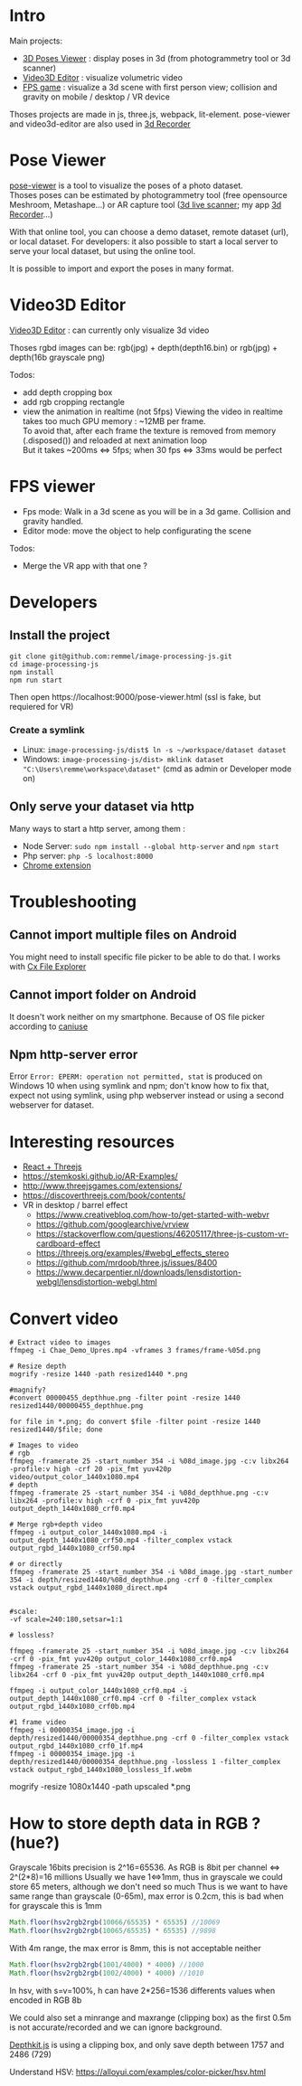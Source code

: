 # Intro

Main projects:

- [3D Poses Viewer][pose-viewer.html] : display poses in 3d (from photogrammetry tool or 3d scanner)
- [Video3D Editor][video3d-editor.html] : visualize volumetric video
- [FPS game][fps-viewer.html] : visualize a 3d scene with first person view; collision and gravity on mobile / desktop / VR device

Thoses projects are made in js, three.js, webpack, lit-element.
pose-viewer and video3d-editor are also used in [3d Recorder][recorder-3d]

# Pose Viewer
[pose-viewer][pose-viewer.html] is a tool to visualize the poses of a photo dataset.  
Thoses poses can be estimated by photogrammetry tool (free opensource Meshroom, Metashape...) or AR capture tool ([3d live scanner](https://play.google.com/store/apps/details?id=com.lvonasek.arcore3dscanner); my app [3d Recorder][recorder-3d]...)  

With that online tool, you can choose a demo dataset, remote dataset (url), or local dataset. 
For developers: it also possible to start a local server to serve your local dataset, but using the online tool.

It is possible to import and export the poses in many format.

# Video3D Editor

[Video3D Editor](https://remmel.github.com/image-processing-js/video3d-editor.html) : can currently only visualize 3d video

Thoses rgbd images can be: rgb(jpg) + depth(depth16.bin) or rgb(jpg) + depth(16b grayscale png)

Todos:
- add depth cropping box
- add rgb cropping rectangle
- view the animation in realtime (not 5fps) 
  Viewing the video in realtime takes too much GPU memory : ~12MB per frame.  
  To avoid that, after each frame the texture is removed from memory (.disposed()) and reloaded at next animation loop  
  But it takes ~200ms <=> 5fps; when 30 fps <=> 33ms would be perfect

# FPS viewer
- Fps mode: Walk in a 3d scene as you will be in a 3d game. Collision and gravity handled.
- Editor mode: move the object to help configurating the scene

Todos:
- Merge the VR app with that one ?

# Developers

## Install the project
```shell
git clone git@github.com:remmel/image-processing-js.git
cd image-processing-js
npm install
npm run start
```
Then open https://localhost:9000/pose-viewer.html (ssl is fake, but requiered for VR)

### Create a symlink
- Linux: `image-processing-js/dist$ ln -s ~/workspace/dataset dataset`
- Windows: `image-processing-js/dist> mklink dataset "C:\Users\remme\workspace\dataset"` (cmd as admin or Developer mode on)

## Only serve your dataset via http

Many ways to start a http server, among them :
- Node Server: `sudo npm install --global http-server` and `npm start`
- Php server: `php -S localhost:8000`
- [Chrome extension](https://chrome.google.com/webstore/detail/web-server-for-chrome/ofhbbkphhbklhfoeikjpcbhemlocgigb)

# Troubleshooting
## Cannot import multiple files on Android
You might need to install specific file picker to be able to do that. I works with [Cx File Explorer](https://play.google.com/store/apps/details?id=com.cxinventor.file.explorer)

## Cannot import folder on Android
It doesn't work neither on my smartphone. Because of OS file picker according to [caniuse](https://caniuse.com/input-file-directory)

## Npm http-server error
Error `Error: EPERM: operation not permitted, stat` is produced on Windows 10 when using symlink and npm; don't know how to fix that, expect not using symlink, using php webserver instead or using a second webserver for dataset.

# Interesting resources
- [React + Threejs](https://blog.bitsrc.io/starting-with-react-16-and-three-js-in-5-minutes-3079b8829817)
- https://stemkoski.github.io/AR-Examples/
- http://www.threejsgames.com/extensions/
- https://discoverthreejs.com/book/contents/
- VR in desktop / barrel effect
  - https://www.creativebloq.com/how-to/get-started-with-webvr
  - https://github.com/googlearchive/vrview
  - https://stackoverflow.com/questions/46205117/three-js-custom-vr-cardboard-effect
  - https://threejs.org/examples/#webgl_effects_stereo
  - https://github.com/mrdoob/three.js/issues/8400
  - https://www.decarpentier.nl/downloads/lensdistortion-webgl/lensdistortion-webgl.html

# Convert video
```shell
# Extract video to images
ffmpeg -i Chae_Demo_Upres.mp4 -vframes 3 frames/frame-%05d.png

# Resize depth
mogrify -resize 1440 -path resized1440 *.png

#magnify?
#convert 00000455_depthhue.png -filter point -resize 1440  resized1440/00000455_depthhue.png

for file in *.png; do convert $file -filter point -resize 1440 resized1440/$file; done

# Images to video
# rgb
ffmpeg -framerate 25 -start_number 354 -i %08d_image.jpg -c:v libx264 -profile:v high -crf 20 -pix_fmt yuv420p video/output_color_1440x1080.mp4
# depth
ffmpeg -framerate 25 -start_number 354 -i %08d_depthhue.png -c:v libx264 -profile:v high -crf 0 -pix_fmt yuv420p output_depth_1440x1080_crf0.mp4

# Merge rgb+depth video
ffmpeg -i output_color_1440x1080.mp4 -i output_depth_1440x1080_crf50.mp4 -filter_complex vstack output_rgbd_1440x1080_crf50.mp4

# or directly
ffmpeg -framerate 25 -start_number 354 -i %08d_image.jpg -start_number 354 -i depth/resized1440/%08d_depthhue.png -crf 0 -filter_complex vstack output_rgbd_1440x1080_direct.mp4


#scale:
-vf scale=240:180,setsar=1:1
```

```shell
# lossless?

ffmpeg -framerate 25 -start_number 354 -i %08d_image.jpg -c:v libx264 -crf 0 -pix_fmt yuv420p output_color_1440x1080_crf0.mp4
ffmpeg -framerate 25 -start_number 354 -i %08d_depthhue.png -c:v libx264 -crf 0 -pix_fmt yuv420p output_depth_1440x1080_crf0.mp4

ffmpeg -i output_color_1440x1080_crf0.mp4 -i output_depth_1440x1080_crf0.mp4 -crf 0 -filter_complex vstack output_rgbd_1440x1080_crf0b.mp4

#1 frame video
ffmpeg -i 00000354_image.jpg -i depth/resized1440/00000354_depthhue.png -crf 0 -filter_complex vstack output_rgbd_1440x1080_crf0_1f.mp4
ffmpeg -i 00000354_image.jpg -i depth/resized1440/00000354_depthhue.png -lossless 1 -filter_complex vstack output_rgbd_1440x1080_lossless_1f.webm
```

mogrify -resize 1080x1440 -path upscaled *.png


# How to store depth data in RGB ? (hue?)
Grayscale 16bits precision is 2^16=65536. As RGB is 8bit per channel <=> 2^(2*8)=16 millions
Usually we have 1<=>1mm, thus in grayscale we could store 65 meters, although we don't need so much
Thus is we want to have same range than grayscale (0-65m), max error is 0.2cm, this is bad when for grayscale this is 1mm
```javascript
Math.floor(hsv2rgb2rgb(10066/65535) * 65535) //10069
Math.floor(hsv2rgb2rgb(10065/65535) * 65535) //9898
```

With 4m range, the max error is 8mm, this is not acceptable neither
```javascript
Math.floor(hsv2rgb2rgb(1001/4000) * 4000) //1000
Math.floor(hsv2rgb2rgb(1002/4000) * 4000) //1010
```

In hsv, with s=v=100%, h can have 2*256=1536 differents values when encoded in RGB 8b

We could also set a minrange and maxrange (clipping box) as the first 0.5m is not accurate/recorded and we can ignore background.

[Depthkit.js](https://juniorxsound.github.io/Depthkit.js/examples/simple.html) is using a clipping box, and only save depth between 1757 and 2486 (729)

Understand HSV: https://alloyui.com/examples/color-picker/hsv.html

[recorder-3d]: https://github.com/remmel/recorder-3d
[pose-viewer.html]: https://remmel.github.com/image-processing-js/pose-viewer.html
[video3d-editor.html]: https://remmel.github.com/image-processing-js/video3d-editor.html
[fps-viewer.html]: https://remmel.github.com/image-processing-js/fps-viewer.html

